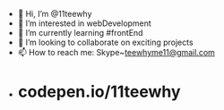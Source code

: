 - 👋 Hi, I’m @11teewhy
- 👀 I’m interested in webDevelopment
- 🌱 I’m currently learning #frontEnd
- 💞️ I’m looking to collaborate on exciting projects
- 📫 How to reach me: Skype~teewhyme11@gmail.com
- # codepen.io/11teewhy

<!---
11teewhy/11teewhy is a ✨ special ✨ repository because its `README.md` (this file) appears on your GitHub profile.
You can click the Preview link to take a look at your changes.
--->
